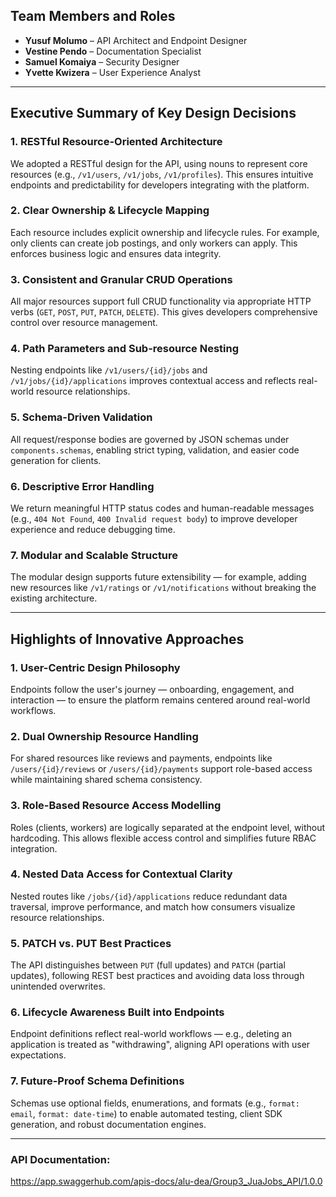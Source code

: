 
## Team Members and Roles

* **Yusuf Molumo** – API Architect and Endpoint Designer
* **Vestine Pendo** – Documentation Specialist
* **Samuel Komaiya** – Security Designer
* **Yvette Kwizera** – User Experience Analyst

---

##  Executive Summary of Key Design Decisions

### 1. RESTful Resource-Oriented Architecture

We adopted a RESTful design for the API, using nouns to represent core resources (e.g., `/v1/users`, `/v1/jobs`, `/v1/profiles`). This ensures intuitive endpoints and predictability for developers integrating with the platform.

### 2. Clear Ownership & Lifecycle Mapping

Each resource includes explicit ownership and lifecycle rules. For example, only clients can create job postings, and only workers can apply. This enforces business logic and ensures data integrity.

### 3. Consistent and Granular CRUD Operations

All major resources support full CRUD functionality via appropriate HTTP verbs (`GET`, `POST`, `PUT`, `PATCH`, `DELETE`). This gives developers comprehensive control over resource management.

### 4. Path Parameters and Sub-resource Nesting

Nesting endpoints like `/v1/users/{id}/jobs` and `/v1/jobs/{id}/applications` improves contextual access and reflects real-world resource relationships.

### 5. Schema-Driven Validation

All request/response bodies are governed by JSON schemas under `components.schemas`, enabling strict typing, validation, and easier code generation for clients.

### 6. Descriptive Error Handling

We return meaningful HTTP status codes and human-readable messages (e.g., `404 Not Found`, `400 Invalid request body`) to improve developer experience and reduce debugging time.

### 7. Modular and Scalable Structure

The modular design supports future extensibility — for example, adding new resources like `/v1/ratings` or `/v1/notifications` without breaking the existing architecture.

---

##  Highlights of Innovative Approaches

### 1. User-Centric Design Philosophy

Endpoints follow the user's journey — onboarding, engagement, and interaction — to ensure the platform remains centered around real-world workflows.

### 2. Dual Ownership Resource Handling

For shared resources like reviews and payments, endpoints like `/users/{id}/reviews` or `/users/{id}/payments` support role-based access while maintaining shared schema consistency.

### 3. Role-Based Resource Access Modelling

Roles (clients, workers) are logically separated at the endpoint level, without hardcoding. This allows flexible access control and simplifies future RBAC integration.

### 4. Nested Data Access for Contextual Clarity

Nested routes like `/jobs/{id}/applications` reduce redundant data traversal, improve performance, and match how consumers visualize resource relationships.

### 5. PATCH vs. PUT Best Practices

The API distinguishes between `PUT` (full updates) and `PATCH` (partial updates), following REST best practices and avoiding data loss through unintended overwrites.

### 6. Lifecycle Awareness Built into Endpoints

Endpoint definitions reflect real-world workflows — e.g., deleting an application is treated as "withdrawing", aligning API operations with user expectations.

### 7. Future-Proof Schema Definitions

Schemas use optional fields, enumerations, and formats (e.g., `format: email`, `format: date-time`) to enable automated testing, client SDK generation, and robust documentation engines.

---

### API Documentation:
https://app.swaggerhub.com/apis-docs/alu-dea/Group3_JuaJobs_API/1.0.0
